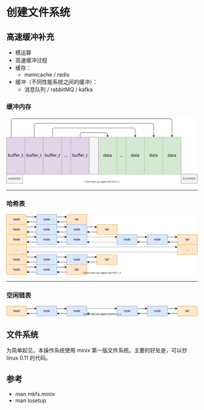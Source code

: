 # 创建文件系统

## 高速缓冲补充

- 模运算
- 高速缓冲过程
- 缓存：
    - memcache / redis
- 缓冲（不同性能系统之间的缓冲）：
    - 消息队列 / rabbitMQ / kafka

### 缓冲内存

![](./images/buffer_map.drawio.svg)

---

### 哈希表

![](./images/hashmap.drawio.svg)

---

### 空闲链表

![](./images/list.drawio.svg)

## 文件系统

为简单起见，本操作系统使用 minix 第一版文件系统。主要的好处是，可以抄 linux 0.11 的代码。

## 参考

- man mkfs.minix
- man losetup
